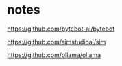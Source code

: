 # notes

https://github.com/bytebot-ai/bytebot

https://github.com/simstudioai/sim

https://github.com/ollama/ollama
